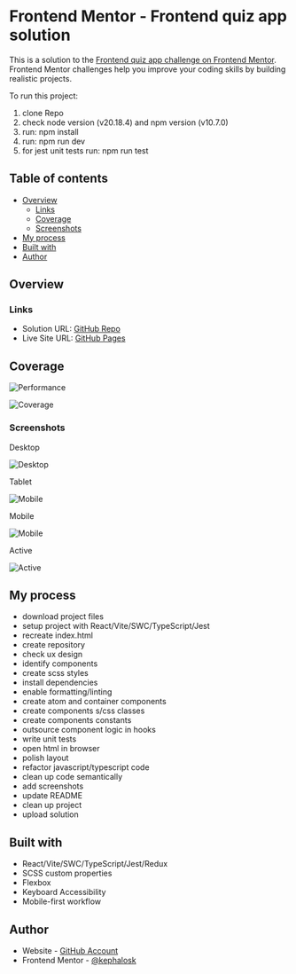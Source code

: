 # Frontend Mentor - Frontend quiz app solution

This is a solution to the [Frontend quiz app challenge on Frontend Mentor](https://www.frontendmentor.io/challenges/frontend-quiz-app-BE7xkzXQnU). Frontend Mentor challenges help you improve your coding skills by building realistic projects.

To run this project:

1. clone Repo
2. check node version (v20.18.4) and npm version (v10.7.0)
3. run: npm install
4. run: npm run dev
5. for jest unit tests run: npm run test

## Table of contents

- [Overview](#overview)
    - [Links](#links)
    - [Coverage](#coverage)
    - [Screenshots](#screenshots)
- [My process](#my-process)
- [Built with](#built-with)
- [Author](#author)

## Overview

### Links

- Solution URL: [GitHub Repo](https://github.com/kephalosk/frontend-quiz-app )
- Live Site URL: [GitHub Pages](https://kephalosk.github.io/frontend-quiz-app )

## Coverage


![Performance](ressources/screenshots/performance.png)


![Coverage](ressources/screenshots/coverage.png)

### Screenshots

Desktop

![Desktop](ressources/screenshots/desktop.png)

Tablet

![Mobile](ressources/screenshots/tablet.png)

Mobile

![Mobile](ressources/screenshots/mobile.png)

Active

![Active](ressources/screenshots/active.png)

## My process

- download project files
- setup project with React/Vite/SWC/TypeScript/Jest
- recreate index.html
- create repository
- check ux design
- identify components
- create scss styles
- install dependencies
- enable formatting/linting
- create atom and container components
- create components s/css classes
- create components constants
- outsource component logic in hooks
- write unit tests
- open html in browser
- polish layout
- refactor javascript/typescript code
- clean up code semantically
- add screenshots
- update README
- clean up project
- upload solution

## Built with

- React/Vite/SWC/TypeScript/Jest/Redux
- SCSS custom properties
- Flexbox
- Keyboard Accessibility
- Mobile-first workflow

## Author

- Website - [GitHub Account](https://github.com/kephalosk/)
- Frontend Mentor - [@kephalosk](https://www.frontendmentor.io/profile/kephalosk)